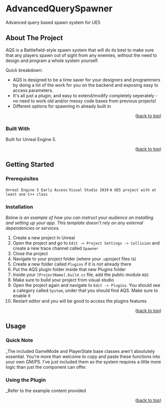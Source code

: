 # AdvancedQuerySpawner
 Advanced query based spawn system for UE5

<!-- ABOUT THE PROJECT -->
## About The Project

AQS is a Battlefield-style spawn system that will do its best to make sure that any players spawn out of sight from any enemies, without the need to design and program a whole system yourself.

Quick breakdown:
* AQS is designed to be a time saver for your designers and programmers by doing a lot of the work for you on the backend and exposing easy to access parameters.
* It's all just a plugin, and easy to extend/modify completely seperately - no need to work old and/or messy code bases from previous projects!
* Different options for spawning in already built in

<p align="right">(<a href="#top">back to top</a>)</p>



### Built With

Built for Unreal Engine 5.

<p align="right">(<a href="#top">back to top</a>)</p>



<!-- GETTING STARTED -->
## Getting Started

### Prerequisites

``` Unreal Engine 5 Early Access ```
``` Visual Studio 2019 ```
``` A UE5 project with at least one C++ class ```


### Installation

_Below is an example of how you can instruct your audience on installing and setting up your app. This template doesn't rely on any external dependencies or services._

1. Create a new project in Unreal
2. Open the project and go to ``` Edit -> Project Settings -> Collision ``` and create a new trace channel called `Spawner`
3. Close the project
4. Navigate to your project folder (where your .uproject files is)
5. Create a new folder called `Plugins` if it is not already there
6. Put the AQS plugin folder inside that new Plugins folder
7. Inside your `[ProjectName].build.cs` file, add the public module `AQS`
8. Make sure to build your project from visual studio
9. Open the project again and navigate to ``` Edit -> Plugins ```. You should see a category called `System`, under that you should find AQS. Make sure to enable it
10. Restart editor and you will be good to access the plugins features

<p align="right">(<a href="#top">back to top</a>)</p>



<!-- USAGE EXAMPLES -->
## Usage

### Quick Note

_The included GameMode and PlayerState base classes aren't absolutely essential. You're more than welcome to copy and paste these functions into your own GM/PS. I've just included them as the system requires a little more logic than just the component can offer.

### Using the Plugin

_Refer to the example content provided

<p align="right">(<a href="#top">back to top</a>)</p>